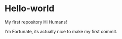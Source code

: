 # Hello-world
My first repository
Hi Humans!

  I'm Fortunate, its actually nice to make my first commit.
